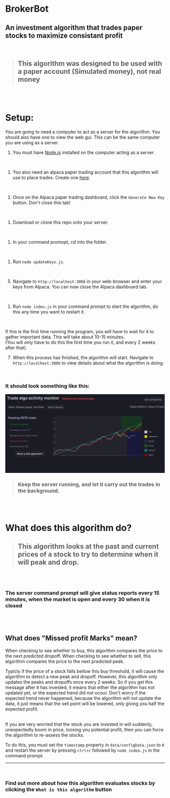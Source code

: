 # BrokerBot
## An investment algorithm that trades paper stocks to maximize consistant profit

<br>

> ## This algorithm was designed to be used with a paper account (Simulated money), not real money
<br><br>

# Setup:
 You are going to need a computer to act as a server for the algorithm. You should also have one to view the web gui. This can be the same computer you are using as a server.
<br>

 1) You must have [Node.js](https://nodejs.org) installed on the computer acting as a server.
<br>

 1) You also need an alpaca paper trading account that this algorithm will use to place trades. Create one [here](https://app.alpaca.markets/signup).
<br>

1) Once on the Alpaca paper trading dashboard, click the ```Generate New Key``` button. Don't close this tab!
<br>

 1) Download or clone this repo onto your server.
<br>

 1) In your command promopt, cd into the folder.
<br>

 1) Run ```node updateKeys.js```.

<br>

 5) Navigate to ```http://localhost:3006``` in your web-browser and enter your keys from Alpaca. You can now close the Alpaca dashboard tab.
<br>

 1) Run ```node index.js``` in your command prompt to start the algorithm, do this any time you want to restart it.
<br>

 If this is the first time running the program, you will have to wait for it to gather important data. This will take about 10-15 minutes. <br>
 (You will only have to do this the first time you run it, and every 2 weeks after that).
<br>

 7) When this process has finished, the algorithm will start. Navigate to ```http://localhost:3006``` to view details about what the algorithm is doing.
<br>

### It should look something like this:
![webgui](public/assets/README/webgui.png)

> ### Keep the server running, and let it carry out the trades in the background.
<br><br>

# What does this algorithm do?

> ## This algorithm looks at the past and current prices of a stock to try to determine when it will peak and drop.
<br><br>

### The server command prompt will give status reports every 15 minutes, when the market is open and every 30 when it is closed
<br><br>

## What does "Missed profit Marks" mean?
 When checking to see whether to buy, this algorithm compares the price to the next predicted dropoff.
 When checking to see whether to sell, this algorithm compares the price to the next predicted peak. 
<br>

 Typicly if the price of a stock falls bellow this buy threshold, it will cause the algorithm to detect a new peak and dropoff.
 However, this algorithm only updates the peaks and dropoffs once every 2 weeks. So if you get this message after it has invested, it means that either the algorithm has not updated yet, or the expected trend did not ocour.
 Don't worry if the expected trend never happened, because the algorithm will not update the data, it just means that the sell point will be lowered, only giving you half the expected profit. 
<br><br>

 If you are very worried that the stock you are invested in will suddenly, unexpectedly boom in price, loosing you potential profit, then you can force the algorithm to re-assess the stocks.

 To do this, you must set the ```timestamp``` property in ```data/configData.json``` to ```0``` and restart the server by pressing ```ctrl+c``` followed by ```node index.js``` in the command prompt.
<br>

---

<br>

### Find out more about how this algorithm evaluates stocks by clicking the ```What is this algorithm``` button